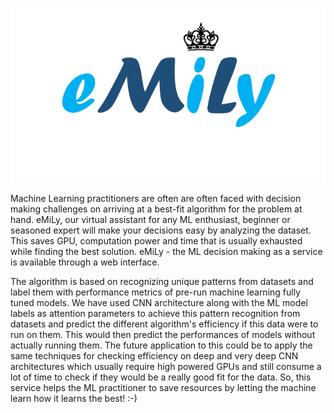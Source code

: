 ![](Emily_design_2.png)

Machine Learning practitioners are often are often faced with decision making challenges on arriving at a best-fit algorithm for the problem at hand. eMiLy, our virtual assistant for any ML enthusiast, beginner or seasoned expert will make your decisions easy by analyzing the dataset. This saves GPU, computation power and time that is usually exhausted while finding the best solution. eMiLy - the ML decision making as a service is available through a web interface. 

The algorithm is based on recognizing unique patterns from datasets and label them with performance metrics of pre-run machine learning fully tuned models. We have used CNN architecture along with the ML model labels as attention parameters to achieve this pattern recognition from datasets and predict the different algorithm's efficiency if this data were to run on them. This would then predict the performances of models without actually running them. 
The future application to this could be to apply the same techniques for checking efficiency on deep and very deep CNN architectures which usually require high powered GPUs and still consume a lot of time to check if they would be a really good fit for the data. So, this service helps the ML practitioner to save resources by
letting the machine learn how it learns the best! :-)  
